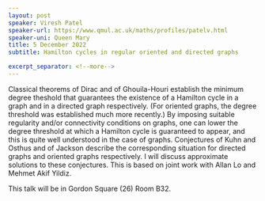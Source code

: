 ```yaml
---
layout: post
speaker: Viresh Patel
speaker-url: https://www.qmul.ac.uk/maths/profiles/patelv.html
speaker-uni: Queen Mary
title: 5 December 2022
subtitle: Hamilton cycles in regular oriented and directed graphs

excerpt_separator: <!--more-->
---
```


Classical theorems of Dirac and of Ghouila-Houri establish the minimum degree theshold that guarantees the existence of a Hamilton cycle in a graph and in a directed graph respectively. (For oriented graphs, the degree threshold was established much more recently.) By imposing suitable regularity and/or connectivity conditions on graphs, one can lower the degree threshold at which a Hamilton cycle is guaranteed to appear, and this is quite well understood in the case of graphs. Conjectures of Kuhn and Osthus and of Jackson describe the corresponding situation for directed graphs and oriented graphs respectively. I will discuss approximate solutions to these conjectures. This is based on joint work with Allan Lo and Mehmet Akif Yildiz.

This talk will be in Gordon Square (26) Room B32.
<!--more-->
